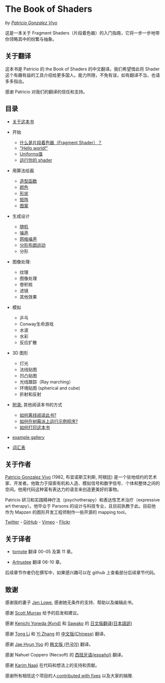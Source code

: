 <canvas id="custom" class="canvas" data-fragment-url="examples/moon.frag" data-textures="examples/images/moon-texture.jpg" width="350px" height="350px"></canvas>

# The Book of Shaders
*by [Patricio Gonzalez Vivo](http://patriciogonzalezvivo.com/)*

这是一本关于 Fragment Shaders（片段着色器）的入门指南，它将一步一步地带你领略其中的纷繁与抽象。

<div class="header">
<a href="https://www.paypal.com/cgi-bin/webscr?cmd=_s-xclick&hosted_button_id=B5FSVSHGEATCG" style="float: right;"><img src="https://www.paypalobjects.com/en_US/i/btn/btn_donate_SM.gif" alt=""></a>
</div>

## 关于翻译
这本书是 Patricio 的 the Book of Shaders 的中文翻译。我们希望借此将 Shader 这个有趣有益的工具介绍给更多国人。能力所限，不免有误，如有翻译不当，也请多多指出。

感谢 Patricio 对我们的翻译的信任和支持。

## 目录

* [关于这本书](00/?lan=ch)

* 开始
    * [什么是片段着色器（Fragment Shader）？](01/?lan=ch)
    * [“Hello world!”](02/?lan=ch)
    * [Uniforms值](03/?lan=ch)
    * [运行你的 shader](04/?lan=ch)

* 用算法绘画
    * [造型函数](05/?lan=ch)
    * [颜色](06/?lan=ch)
    * [形状](07/?lan=ch)
    * [矩阵](08/?lan=ch)
    * [图案](09/?lan=ch)

* 生成设计
    * [随机](10/?lan=ch)
    * [噪声](11/?lan=ch)
    * [网格噪声](12/?lan=ch)
    * [分形布朗运动](13/?lan=ch)
    * 分形

* 图像处理:
    * 纹理
    * 图像处理
    * 卷积核
    * 滤镜
    * 其他效果

* 模拟
    * 乒乓
    * Conway生命游戏
    * 水波
    * 水彩
    * 反应扩散

* 3D 图形
    * 灯光
    * 法线贴图
    * 凹凸贴图
    * 光线跟踪（Ray marching）
    * 环境贴图 (spherical and cube)
    * 折射和反射

* [附录:](appendix/) 其他阅读本书的方式
	* [如何离线阅读此书?](appendix/?lan=ch)
	* [如何在树莓派上运行示例程序?](appendix/?lan=ch)
	* [如何打印这本书](appendix/?lan=ch)

* [example gallery](examples/?lan=ch)

* [词汇表](glossary/?lan=ch)


## 关于作者

[Patricio Gonzalez Vivo](http://patriciogonzalezvivo.com/) (1982, 布宜诺斯艾利斯, 阿根廷) 是一个驻地纽约的艺术家、开发者。他致力于探索有机和人造、模拟信号和数字信号、个体和整体之间的空间。他用代码这种富有表达力的语言来创造更美好的事物。

Patricio 研习和实践精神疗法（psychotherapy）和表达性艺术治疗（expressive art therapy）。他毕业于 Parsons 的设计与科技专业，且目前执教于此。目前他作为 Mapzen 的图形开发工程师制作一些开源的 mapping tool。

<div class="header"><a href="https://twitter.com/patriciogv" target="_blank">Twitter</a> - <a href="https://github.com/patriciogonzalezvivo" target="_blank">GitHub</a> - <a href="https://vimeo.com/patriciogv" target="_blank">Vimeo</a> - <a href="https://www.flickr.com/photos/106950246@N06/" target="_blank"> Flickr</a></div>

## 关于译者

* [tornote](https://github.com/tornoteli) 翻译 00-05 及第 11 章。

* [Artrustee](https://github.com/Artrustee) 翻译 06-10 章。

后续章节作者仍在撰写中，如果感兴趣可以在 github 上查看部分后续章节代码。

## 致谢

感谢我的妻子 [Jen Lowe](http://www.datatelling.com/), 感谢她无条件的支持、帮助以及编辑此书。

感谢 [Scott Murray](http://alignedleft.com/) 给予的启发和建议。

感谢 [Kenichi Yoneda (Kynd)](https://twitter.com/kyndinfo) 和 [Sawako](https://twitter.com/sawakohome) 的 [日文版翻译(日本語訳)](?lan=jp)

感谢 [Tong Li](https://www.facebook.com/tong.lee.9484) 和 [Yi Zhang](https://www.facebook.com/archer.zetta?pnref=story) 的 [中文版(Chinese)](?lan=ch) 翻译。

感谢 [Jae Hyun Yoo](https://www.facebook.com/fkkcloud) 的 [韩文版 (한국어)](?lan=kr) 翻译。

感谢 Nahuel Coppero (Necsoft) 的 [西班牙语(español)](?lan=es) 翻译。

感谢 [Karim Naaji](http://karim.naaji.fr/) 在代码和想法上的支持和贡献。

感谢所有相信这个项目的人[contributed with fixes](https://github.com/patriciogonzalezvivo/thebookofshaders/graphs/contributors) 以及大家的捐赠.
